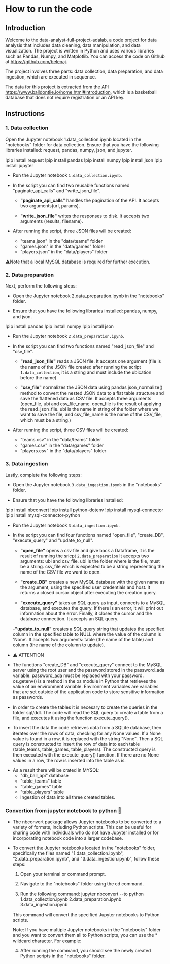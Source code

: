 # How to run the code

## Introduction

Welcome to the data-analyst-full-project-adalab, a code project for data analysis that includes data cleaning, data manipulation, and data visualization. The project is written in Python and uses various libraries such as Pandas, Numpy, and Matplotlib. You can access the code on Github at https://github.com/belenaj.

The project involves three parts: data collection, data preparation, and data ingestion, which are executed in sequence.

The data for this project is extracted from the API https://www.balldontlie.io/home.html#introduction, which is a basketball database that does not require registration or an API key.

## Instructions

### 1. Data collection

Open the Jupyter notebook 1.data_collection.ipynb located in the "notebooks" folder for data collection.
Ensure that you have the following libraries installed: request, pandas, numpy, json, and jupyter.

!pip install request
!pip install pandas
!pip install numpy
!pip install json
!pip install jupyter

- Run the Jupyter notebook ``1.data_collection.ipynb``.

- In the script you can find two reusable functions named "paginate_api_calls" and "write_json_file".

    - **"paginate_api_calls"** handles the pagination of the API. It accepts two arguments(url, params).

    - **"write_json_file"** writes the responses to disk. It accepts two arguments (results, filename).

- After running the script, three JSON files will be created:
    - "teams.json" in the "data/teams" folder
    - "games.json" in the "data/games" folder
    - "players.json" in the "data/players" folder

⚠️Note that a local MySQL database is required for further execution.

### 2. Data preparation

Next, perform the following steps:

- Open the Jupyter notebook 2.data_preparation.ipynb in the "notebooks" folder.

- Ensure that you have the following libraries installed: pandas, numpy, and json.

!pip install pandas
!pip install numpy
!pip install json

- Run the Jupyter notebook ``2.data_preparation.ipynb``.

- In the script you can find two functions named "read_json_file" and "csv_file".

    - **"read_json_file"** reads a JSON file. It accepts one argument (file is the name of the JSON file created after running the script ``1.data_collection``, it is a string and must include the ubication before the name)

    - **"csv_file"**  normalizes the JSON data using pandas json_normalize() method to convert the nested JSON data to a flat table structure and save the flattened data as CSV file. It accepts three arguments (open_file, ubi and csv_file_name. open_file is the result of applying the read_json_file. ubi is the name in string of the folder where we want to save the file, and csv_file_name is the name of the CSV_file, which must be a string.)

- After running the script, three CSV files will be created:
    - "teams.csv" in the "data/teams" folder
    - "games.csv" in the "data/games" folder
    - "players.csv" in the "data/players" folder

### 3. Data ingestion

Lastly, complete the following steps:

- Open the Jupyter notebook ``3.data_ingestion.ipynb`` in the "notebooks" folder.

- Ensure that you have the following libraries installed: 

!pip install nbconvert
!pip install python-dotenv
!pip install mysql-connector
!pip install mysql-connector-python

- Run the Jupyter notebook ``3.data_ingestion.ipynb``.

- In the script you can find four functions named "open_file", "create_DB", "execute_query" and "update_to_null".

    - **"open_file"** opens a csv file and give back a Dataframe, it is the result of running the sricpt `2.data_preparation` It accepts two arguments: ubi and csv_file. ubi is the folder where is the file, must be a string. csv_file which is expected to be a string representing the name of the CSV file we want to open.

    - **"create_DB"** creates a new MySQL database with the given name as the argument, using the specified user credentials and host. It returns a closed cursor object after executing the creation query.

    - **"execute_query"** takes an SQL query as input, connects to a MySQL database, and executes the query. If there is an error, it will print out information about the error. Finally, it closes the cursor and the database connection. It accepts an SQL query.

    -**"update_to_null"** creates a SQL query string that updates the specified column in the specified table to NULL where the value of the column is 'None'. It accepts two arguments: table (the name of the table) and column (the name of the column to update).

- ⚠️ ATTENTION
* The functions "create_DB" and "execute_query" connect to the MySQL server using the root user and the password stored in the password_ada variable. password_ada must be replaced with your password. 
os.getenv() is a method in the os module in Python that retrieves the value of an environment variable. Environment variables are variables that are set outside of the application code to store sensitive information as passwords.

* In order to create the tables it is necesary to create the queries in the folder sql/ddl. The code will read the SQL query to create a table from a file, and executes it using the function execute_query().

* To insert the data the code retrieves data from a SQLite database, then iterates over the rows of data, checking for any None values. If a None value is found in a row, it is replaced with the string "None". Then a SQL query is constructed to insert the row of data into each table (table_teams, table_games, table_players). The constructed query is then executed with the execute_query() function. If there are no None values in a row, the row is inserted into the table as is.

- As a result there will be crated in MYSQL:
    - "db_ball_api" database
    - "table_teams" table
    - "table_games" table
    - "table_players" table
    - Ingestion of data into all three created tables.

### Convertion from jupyter notebook to python 🐍

- The nbconvert package allows Jupyter notebooks to be converted to a variety of formats, including Python scripts. This can be useful for sharing code with individuals who do not have Jupyter installed or for incorporating notebook code into a larger codebase.

- To convert the Jupyter notebooks located in the "notebooks" folder, specifically the files named "1.data_collection.ipynb", "2.data_preparation.ipynb", and "3.data_ingestion.ipynb", follow these steps:

    1. Open your terminal or command prompt.

    2. Navigate to the "notebooks" folder using the cd command.

    3. Run the following command:
    jupyter nbconvert --to python 1.data_collection.ipynb 2.data_preparation.ipynb 3.data_ingestion.ipynb

    This command will convert the specified Jupyter notebooks to Python scripts.

    Note: If you have multiple Jupyter notebooks in the "notebooks" folder and you want to convert them all to Python scripts, you can use the * wildcard character. For example:

    4. After running the command, you should see the newly created Python scripts in the "notebooks" folder.